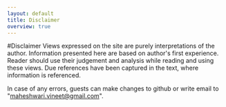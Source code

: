 ```yaml
---
layout: default
title: Disclaimer
overview: true
---
```


#Disclaimer
Views expressed on the site are purely interpretations of the author. Information presented here are based on author's first experience. Reader should use their judgement and analysis while reading and using these views. Due references have been captured in the text, where information is referenced.

In case of any errors, guests can make changes to github or write email to "maheshwari.vineet@gmail.com".